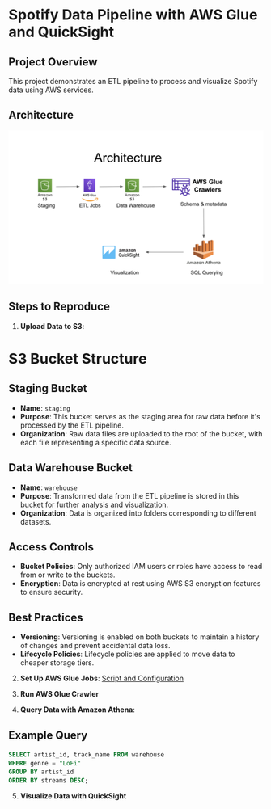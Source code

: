 # Spotify Data Pipeline with AWS Glue and QuickSight

## Project Overview
This project demonstrates an ETL pipeline to process and visualize Spotify data using AWS services.

## Architecture
![Architecture Diagram](architecture/Architecture.png)

## Steps to Reproduce

1. **Upload Data to S3**:

# S3 Bucket Structure

## Staging Bucket
- **Name**: `staging`
- **Purpose**: This bucket serves as the staging area for raw data before it's processed by the ETL pipeline.
- **Organization**: Raw data files are uploaded to the root of the bucket, with each file representing a specific data source.

## Data Warehouse Bucket
- **Name**: `warehouse`
- **Purpose**: Transformed data from the ETL pipeline is stored in this bucket for further analysis and visualization.
- **Organization**: Data is organized into folders corresponding to different datasets.

## Access Controls
- **Bucket Policies**: Only authorized IAM users or roles have access to read from or write to the buckets.
- **Encryption**: Data is encrypted at rest using AWS S3 encryption features to ensure security.

## Best Practices
- **Versioning**: Versioning is enabled on both buckets to maintain a history of changes and prevent accidental data loss.
- **Lifecycle Policies**: Lifecycle policies are applied to move data to cheaper storage tiers.

2. **Set Up AWS Glue Jobs**: [Script and Configuration](glue_jobs/)

3. **Run AWS Glue Crawler**

4. **Query Data with Amazon Athena**:

## Example Query
```sql
SELECT artist_id, track_name FROM warehouse
WHERE genre = "LoFi"
GROUP BY artist_id
ORDER BY streams DESC;
```

5. **Visualize Data with QuickSight**
